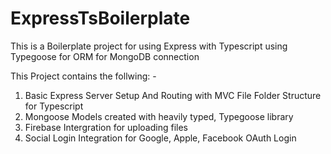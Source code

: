# ExpressTsBoilerplate
This is a Boilerplate project for using Express with Typescript using Typegoose for ORM for MongoDB connection

This Project contains the follwing: -

1. Basic Express Server Setup And Routing with MVC File Folder Structure for Typescript
2. Mongoose Models created with heavily typed, Typegoose library
3. Firebase Intergration for uploading files
4. Social Login Integration for Google, Apple, Facebook OAuth Login

